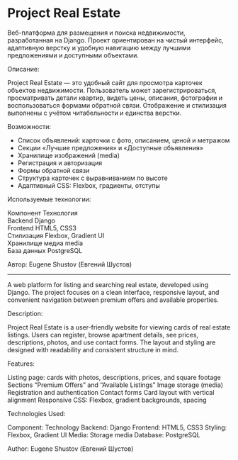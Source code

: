 # Project Real Estate

Веб-платформа для размещения и поиска недвижимости, разработанная на Django. Проект ориентирован на чистый интерфейс, адаптивную верстку и удобную навигацию между лучшими предложениями и доступными объектами.

Описание:

Project Real Estate — это удобный сайт для просмотра карточек объектов недвижимости. Пользователь может зарегистрироваться, просматривать детали квартир, видеть цены, описания, фотографии и воспользоваться формами обратной связи. Отображение и стилизация выполнены с учётом читабельности и единства верстки.

Возможности:

- Список объявлений: карточки с фото, описанием, ценой и метражом  
- Секции «Лучшие предложения» и «Доступные объявления»  
- Хранилище изображений (media)  
- Регистрация и авторизация  
- Формы обратной связи  
- Структура карточек с выравниванием по высоте  
- Адаптивный CSS: Flexbox, градиенты, отступы  

Используемые технологии:

Компонент      Технология                
Backend         Django        
Frontend        HTML5, CSS3               
Стилизация      Flexbox, Gradient UI     
Хранилище медиа  media                     
База данных     PostgreSQL       

Автор:
Eugene Shustov (Евгений Шустов)
____________________________________________________________________________________________________________________________________________________________________________
A web platform for listing and searching real estate, developed using Django. The project focuses on a clean interface, responsive layout, and convenient navigation between premium offers and available properties.

Description:

Project Real Estate is a user-friendly website for viewing cards of real estate listings. Users can register, browse apartment details, see prices, descriptions, photos, and use contact forms. The layout and styling are designed with readability and consistent structure in mind.

Features:

Listing page: cards with photos, descriptions, prices, and square footage
Sections “Premium Offers” and “Available Listings”
Image storage (media)
Registration and authentication
Contact forms
Card layout with vertical alignment
Responsive CSS: Flexbox, gradient backgrounds, spacing

Technologies Used:

Component: Technology
Backend:	Django
Frontend:	HTML5, CSS3
Styling:	Flexbox, Gradient UI
Media: Storage	media
Database:	PostgreSQL

Author: Eugene Shustov (Евгений Шустов)

